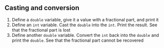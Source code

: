 
## Casting and conversion

1. Define a `double` variable, give it a value with a fractional part, and print it
2. Define an `int` variable.  Cast the `double` into the `int`. Print the result. See that the fractional part is lost
3. Define another `double` variable.  Convert the `int` back into the `double` and print the `double`. See that the fractional part cannot be recovered
